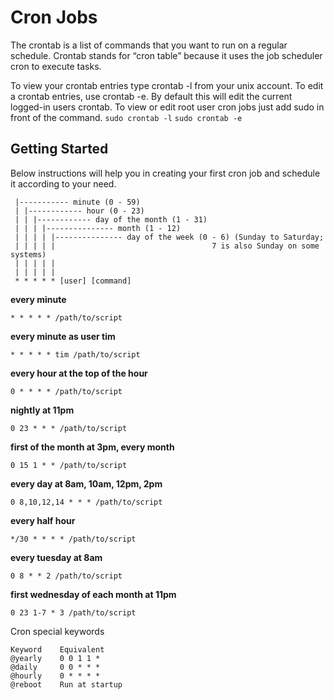 # Cron Jobs

The crontab is a list of commands that you want to run on a regular schedule.
Crontab stands for “cron table” because it uses the job scheduler cron to execute tasks.

To view your crontab entries type crontab -l from your unix account.
To edit a crontab entries, use crontab -e. By default this will edit the current logged-in users crontab.
To view or edit root user cron jobs just add sudo in front of the command.
```sudo crontab -l```
```sudo crontab -e```

## Getting Started

Below instructions will help you in creating your first cron job and schedule it according to your need.
```
 |----------- minute (0 - 59)
 | |------------ hour (0 - 23)
 | | |------------ day of the month (1 - 31)
 | | | |--------------- month (1 - 12)
 | | | | |--------------- day of the week (0 - 6) (Sunday to Saturday;
 | | | | |                                   7 is also Sunday on some systems)
 | | | | |
 | | | | |
 * * * * * [user] [command]
```

**every minute**

```* * * * * /path/to/script```

**every minute as user tim**

```* * * * * tim /path/to/script```

**every hour at the top of the hour**

```0 * * * * /path/to/script```

**nightly at 11pm**

```0 23 * * * /path/to/script```

**first of the month at 3pm, every month**

```0 15 1 * * /path/to/script```

**every day at 8am, 10am, 12pm, 2pm**

```0 8,10,12,14 * * * /path/to/script```

**every half hour**

```*/30 * * * * /path/to/script```

**every tuesday at 8am**

```0 8 * * 2 /path/to/script```

**first wednesday of each month at 11pm**

```0 23 1-7 * 3 /path/to/script```

Cron special keywords
```
Keyword    Equivalent
@yearly    0 0 1 1 *
@daily     0 0 * * *
@hourly    0 * * * *
@reboot    Run at startup
```
